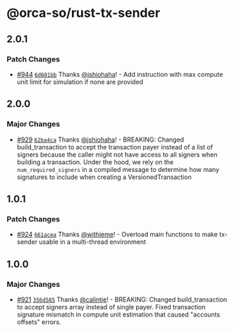 # @orca-so/rust-tx-sender

## 2.0.1

### Patch Changes

- [#944](https://github.com/orca-so/whirlpools/pull/944) [`6d601bb`](https://github.com/orca-so/whirlpools/commit/6d601bb4689e5c8e67086eb6e792d6c12e41fab1) Thanks [@jshiohaha](https://github.com/jshiohaha)! - Add instruction with max compute unit limit for simulation if none are provided

## 2.0.0

### Major Changes

- [#929](https://github.com/orca-so/whirlpools/pull/929) [`62ba4ca`](https://github.com/orca-so/whirlpools/commit/62ba4ca4e1eba67898865b2c1ccc78af6e1f860a) Thanks [@jshiohaha](https://github.com/jshiohaha)! - BREAKING: Changed build_transaction to accept the transaction payer instead of a list of signers because the caller might not have access to all signers when building a transaction. Under the hood, we rely on the `num_required_signers` in a compiled message to determine how many signatures to include when creating a VersionedTransaction

## 1.0.1

### Patch Changes

- [#924](https://github.com/orca-so/whirlpools/pull/924) [`661acea`](https://github.com/orca-so/whirlpools/commit/661acea57e54627753d9904c05f2784882801eee) Thanks [@wjthieme](https://github.com/wjthieme)! - Overload main functions to make tx-sender usable in a multi-thread environment

## 1.0.0

### Major Changes

- [#921](https://github.com/orca-so/whirlpools/pull/921) [`356d585`](https://github.com/orca-so/whirlpools/commit/356d5858fa45e6a13dd6d2b9f032550357748ef8) Thanks [@calintje](https://github.com/calintje)! - BREAKING: Changed build_transaction to accept signers array instead of single payer. Fixed transaction signature mismatch in compute unit estimation that caused "accounts offsets" errors.
